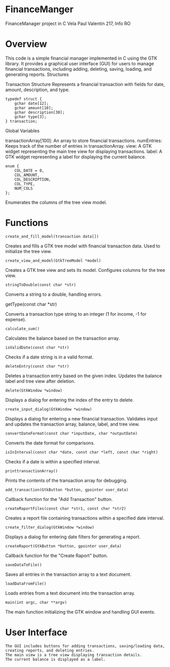 # FinanceManger
FinanceManager project in C
Vela Paul Valentin 217, Info RO

# Overview

This code is a simple financial manager implemented in C using the GTK library. It provides a graphical user interface (GUI) for users to manage financial transactions, including adding, deleting, saving, loading, and generating reports.
Structures


Transaction Structure
Represents a financial transaction with fields for date, amount, description, and type.

    typedef struct {
        gchar date[12];
        gchar amount[10];
        gchar description[30];
        gchar type[3];
    } transaction;

  
Global Variables

  transactionArray[100]: An array to store financial transactions.
  numEntries: Keeps track of the number of entries in transactionArray.
  view: A GTK widget representing the main tree view for displaying transactions.
  label: A GTK widget representing a label for displaying the current balance.

    
    enum {
        COL_DATE = 0,
        COL_AMOUNT,
        COL_DESCRIPTION,
        COL_TYPE,
        NUM_COLS
    };

Enumerates the columns of the tree view model.

# Functions
    create_and_fill_model(transaction data[])

Creates and fills a GTK tree model with financial transaction data.
Used to initialize the tree view.

    create_view_and_model(GtkTreeModel *model)

Creates a GTK tree view and sets its model.
Configures columns for the tree view.

    stringToDouble(const char *str)

Converts a string to a double, handling errors.

getType(const char *str)

Converts a transaction type string to an integer (1 for income, -1 for expense).

    calculate_sum()

Calculates the balance based on the transaction array.

    isValidDate(const char *str)

Checks if a date string is in a valid format.

    deleteEntry(const char *str)

Deletes a transaction entry based on the given index.
Updates the balance label and tree view after deletion.

    delete(GtkWindow *window)

Displays a dialog for entering the index of the entry to delete.

    create_input_dialog(GtkWindow *window)

Displays a dialog for entering a new financial transaction.
Validates input and updates the transaction array, balance, label, and tree view.

    convertDateFormat(const char *inputDate, char *outputDate)

Converts the date format for comparisons.

    isInInterval(const char *date, const char *left, const char *right)

Checks if a date is within a specified interval.

    printtransactionArray()

Prints the contents of the transaction array for debugging.

    add_transaction(GtkButton *button, gpointer user_data)

Callback function for the "Add Transaction" button.

    createRaportFiles(const char *str1, const char *str2)

Creates a report file containing transactions within a specified date interval.

    create_filter_dialog(GtkWindow *window)

Displays a dialog for entering date filters for generating a report.

    createRaport(GtkButton *button, gpointer user_data)

Callback function for the "Create Raport" button.

    saveDataToFile()

Saves all entries in the transaction array to a text document.

    loadDataFromFile()

Loads entries from a text document into the transaction array.

    main(int argc, char **argv)

The main function initializing the GTK window and handling GUI events.

# User Interface

    The GUI includes buttons for adding transactions, saving/loading data, creating reports, and deleting entries.
    The main view is a tree view displaying transaction details.
    The current balance is displayed as a label.
